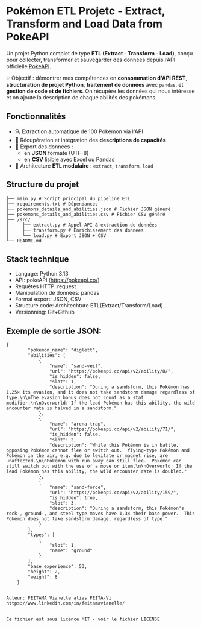 # Pokémon ETL Projetc - Extract, Transform and Load Data from PokeAPI                              


Un projet Python complet de type **ETL (Extract - Transform - Load)**, conçu pour collecter, transformer et sauvegarder des données depuis l’API officielle [PokeAPI](https://pokeapi.co/).


💡 Objectif : démontrer mes compétences en **consommation d'API REST**, **structuration de projet Python**, **traitement de données** avec `pandas`, et **gestion de code et de fichiers**. On récupère les données qui nous intéresse et on ajoute la description de chaque abilités des pokémons.


## Fonctionnalités

- 🔍 Extraction automatique de 100 Pokémon via l'API
- 🧠 Récupération et intégration des **descriptions de capacités**
- 💾 Export des données :
  - en **JSON** formaté (UTF-8)
  - en **CSV** lisible avec Excel ou Pandas
- 🧱 Architecture **ETL modulaire** : `extract`, `transform`, `load`


## Structure du projet

```
├── main.py # Script principal du pipeline ETL
├── requirements.txt # Dépendances
├── pokemons_details_and_abilities.json # Fichier JSON généré
├── pokemons_details_and_abilities.csv # Fichier CSV généré
├── /src/
│     ├── extract.py # Appel API & extraction de données
│     ├── transform.py # Enrichissement des données 
│     └── load.py # Export JSON + CSV
└── README.md
````

## Stack technique

- Langage: Python 3.13
- API: pokeAPI (https://pokeapi.co/)
- Requêtes HTTP: request
- Manipulation de données: pandas
- Format export: JSON, CSV
- Structure code: Architechture ETL(Extract/Transform/Load)
- Versionning: Git+Github


## Exemple de sortie JSON:
````
{
        "pokemon_name": "diglett",
        "abilities": [
            {
                "name": "sand-veil",
                "url": "https://pokeapi.co/api/v2/ability/8/",
                "is_hidden": false,
                "slot": 1,
                "description": "During a sandstorm, this Pokémon has 1.25× its evasion, and it does not take sandstorm damage regardless of type.\n\nThe evasion bonus does not count as a stat modifier.\n\nOverworld: If the lead Pokémon has this ability, the wild encounter rate is halved in a sandstorm."
            },
            {
                "name": "arena-trap",
                "url": "https://pokeapi.co/api/v2/ability/71/",
                "is_hidden": false,
                "slot": 2,
                "description": "While this Pokémon is in battle, opposing Pokémon cannot flee or switch out.  flying-type Pokémon and Pokémon in the air, e.g. due to levitate or magnet rise, are unaffected.\n\nPokémon with run away can still flee.  Pokémon can still switch out with the use of a move or item.\n\nOverworld: If the lead Pokémon has this ability, the wild encounter rate is doubled."
            },
            {
                "name": "sand-force",
                "url": "https://pokeapi.co/api/v2/ability/159/",
                "is_hidden": true,
                "slot": 3,
                "description": "During a sandstorm, this Pokémon's rock-, ground-, and steel-type moves have 1.3× their base power.  This Pokémon does not take sandstorm damage, regardless of type."
            }
        ],
        "types": [
            {
                "slot": 1,
                "name": "ground"
            }
        ],
        "base_experience": 53,
        "height": 2,
        "weight": 8
    }


Auteur: FEITAMA Vianelle alias FEITA-Vi
https://www.linkedin.com/in/feitamavianelle/


Ce fichier est sous licence MIT - voir le fichier LICENSE

